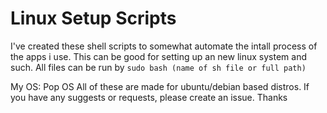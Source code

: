 # Linux Setup Scripts

I've created these shell scripts to somewhat automate the intall process of the apps i use. This can be good for setting up an new linux system and such.
All files can be run by ```sudo bash (name of sh file or full path)```

My OS: Pop OS
All of these are made for ubuntu/debian based distros.
If you have any suggests or requests, please create an issue. Thanks
